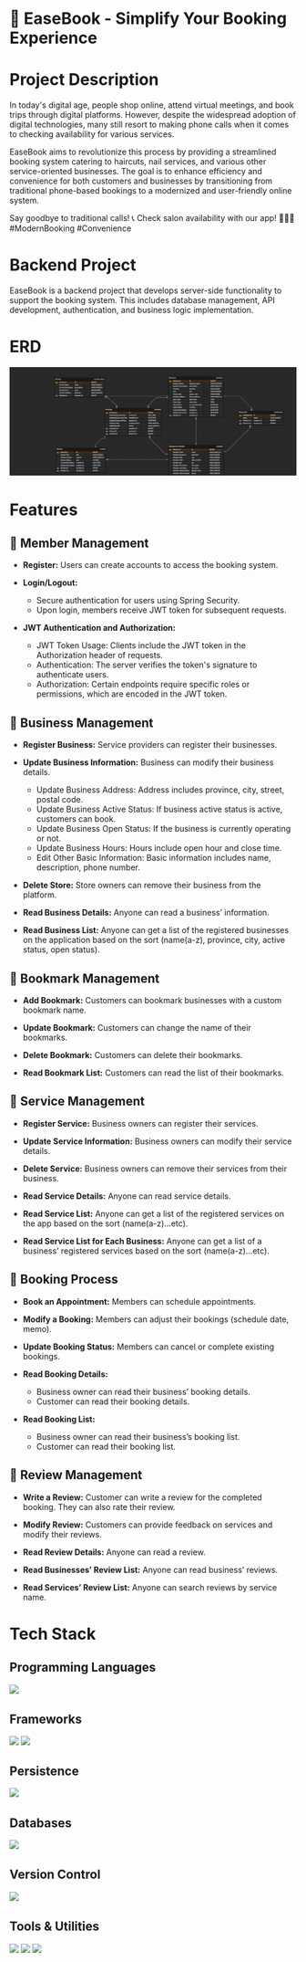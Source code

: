 # 📅 EaseBook - Simplify Your Booking Experience

# Project Description 
In today's digital age, people shop online, attend virtual meetings, and book trips through digital platforms. 
However, despite the widespread adoption of digital technologies, many still resort to making phone calls when it comes to checking availability for various services.

EaseBook aims to revolutionize this process by providing a streamlined booking system catering to haircuts, nail services, and various other service-oriented businesses. 
The goal is to enhance efficiency and convenience for both customers and businesses by transitioning from traditional phone-based bookings to a modernized and user-friendly online system.

Say goodbye to traditional calls! 📞 
Check salon availability with our app! 💇‍♂️💅 #ModernBooking #Convenience

# Backend Project
EaseBook is a backend project that develops server-side functionality to support the booking system. This includes database management, API development, authentication, and business logic implementation.


# ERD
![ERD](./images/erd.png)

# Features 
## 🦱 Member Management
- **Register:** Users can create accounts to access the booking system.

- **Login/Logout:**
  - Secure authentication for users using Spring Security.
  - Upon login, members receive JWT token for subsequent requests.
  
- **JWT Authentication and Authorization:**
  - JWT Token Usage: Clients include the JWT token in the Authorization header of requests.
  - Authentication: The server verifies the token's signature to authenticate users.
  - Authorization: Certain endpoints require specific roles or permissions, which are encoded in the JWT token.
 
## 🏢 Business Management
- **Register Business:** Service providers can register their businesses.
  
- **Update Business Information:** Business can modify their business details.
  - Update Business Address: Address includes province, city, street, postal code.
  - Update Business Active Status: If business active status is active, customers can book.
  - Update Business Open Status: If the business is currently operating or not.
  - Update Business Hours: Hours include open hour and close time.
  - Edit Other Basic Information: Basic information includes name, description, phone number.
  
- **Delete Store:** Store owners can remove their business from the platform.
  
- **Read Business Details:** Anyone can read a business’ information.
  
- **Read Business List:** Anyone can get a list of the registered businesses on the application based on the sort (name(a-z), province, city, active status, open status).
 

## 📌 Bookmark Management
- **Add Bookmark:** Customers can bookmark businesses with a custom bookmark name.
    
- **Update Bookmark:** Customers can change the name of their bookmarks.
    
- **Delete Bookmark:** Customers can delete their bookmarks.
    
- **Read Bookmark List:** Customers can read the list of their bookmarks.
  
## 💅 Service Management
- **Register Service:** Business owners can register their services.
    
- **Update Service Information:** Business owners can modify their service details.
    
- **Delete Service:** Business owners can remove their services from their business.
  
- **Read Service Details:** Anyone can read service details.
    
- **Read Service List:** Anyone can get a list of the registered services on the app based on the sort (name(a-z)…etc).
    
- **Read Service List for Each Business:** Anyone can get a list of a business’ registered services based on the sort (name(a-z)…etc).

## 📅 Booking Process
- **Book an Appointment:** Members can schedule appointments.
    
- **Modify a Booking:** Members can adjust their bookings (schedule date, memo).
    
- **Update Booking Status:** Members can cancel or complete existing bookings. 
    
- **Read Booking Details:**
  - Business owner can read their business’ booking details.
  - Customer can read their booking details.
    
- **Read Booking List:**
  - Business owner can read their business’s booking list.
  - Customer can read their booking list.
    
## 📝 Review Management
- **Write a Review:** Customer can write a review for the completed booking. They can also rate their review.
  
- **Modify Review:** Customers can provide feedback on services and modify their reviews.

- **Read Review Details:** Anyone can read a review.
  
- **Read Businesses’ Review List:** Anyone can read business’ reviews.
  
- **Read Services’ Review List:** Anyone can search reviews by service name.

# Tech Stack
## Programming Languages
<img src="https://img.shields.io/badge/java-007396?style=for-the-badge&logo=java&logoColor=white"> 

## Frameworks
<img src="https://img.shields.io/badge/spring-6DB33F?style=for-the-badge&logo=spring&logoColor=white"> <img src="https://img.shields.io/badge/springboot-6DB33F?style=for-the-badge&logo=springboot&logoColor=white">


## Persistence
<img src="https://img.shields.io/badge/JPA-6DB33F?style=for-the-badge">

## Databases
<img src="https://img.shields.io/badge/mysql-4479A1?style=for-the-badge&logo=mysql&logoColor=white"> 

## Version Control  
<img src="https://img.shields.io/badge/git-F05032?style=for-the-badge&logo=git&logoColor=white">

## Tools & Utilities
<img src="https://img.shields.io/badge/gradle-2D4999?style=for-the-badge&logo=gradle&logoColor=white"> <img src="https://img.shields.io/badge/json%20web%20tokens-323330?style=for-the-badge&logo=json-web-tokens&logoColor=pink"> <img src="https://img.shields.io/badge/IntelliJ_IDEA-000000.svg?style=for-the-badge&logo=intellij-idea&logoColor=white">

